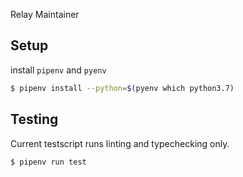 Relay Maintainer

## Setup

install `pipenv` and `pyenv`

```sh
$ pipenv install --python=$(pyenv which python3.7)
```

## Testing
Current testscript runs linting and typechecking only.

```sh
$ pipenv run test
```
